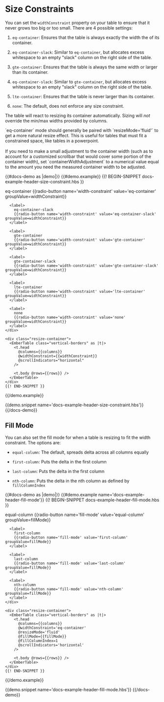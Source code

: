 # Size Constraints

You can set the `widthConstraint` property on your table to ensure that it never
grows too big or too small. There are 4 possible settings:

1. `eq-container`: Ensures that the table is always exactly the width the of its
container.

2. `eq-container-slack`: Similar to `eq-container`, but allocates excess whitespace to an empty "slack" column on the right side of the table.

3. `gte-container`: Ensures that the table is always the same width or larger than its container.

4. `eq-container-slack`: Similar to `gte-container`, but allocates excess whitespace to an empty "slack" column on the right side of the table.

5. `lte-container`: Ensures that the table is never larger than its container.

4. `none`: The default, does not enforce any size constraint.

The table will react to resizing its container automatically. Sizing will _not_
override the min/max widths provided by columns.

<aside>
  `eq-container` mode should generally be paired with `resizeMode='fluid'` to
  get a more natural resize effect. This is useful for tables that must fit
  a constrained space, like tables in a powerpoint.
  <br><br>
  If you need to make a small adjustment to the container width (such as to
  account for a customized scrollbar that would cover some portion of the
  container width), set `containerWidthAdjustment` to a numerical value equal to
  the amount you need the measured container width to be adjusted.
</aside>

{{#docs-demo as |demo|}}
  {{#demo.example}}
    {{! BEGIN-SNIPPET docs-example-header-size-constraint.hbs }}
    <div class="demo-options">
      <label>
        eq-container
        {{radio-button name='width-constraint' value='eq-container' groupValue=widthConstraint}}
      </label>

      <label>
        eq-container-slack
        {{radio-button name='width-constraint' value='eq-container-slack' groupValue=widthConstraint}}
      </label>

      <label>
        gte-container
        {{radio-button name='width-constraint' value='gte-container' groupValue=widthConstraint}}
      </label>

      <label>
        gte-container-slack
        {{radio-button name='width-constraint' value='gte-container-slack' groupValue=widthConstraint}}
      </label>

      <label>
        lte-container
        {{radio-button name='width-constraint' value='lte-container' groupValue=widthConstraint}}
      </label>

      <label>
        none
        {{radio-button name='width-constraint' value='none' groupValue=widthConstraint}}
      </label>
    </div>

    <div class="resize-container">
      <EmberTable class="vertical-borders" as |t|>
        <t.head
          @columns={{columns}}
          @widthConstraint={{widthConstraint}}
          @scrollIndicators="horizontal"
        />

        <t.body @rows={{rows}} />
      </EmberTable>
    </div>
    {{! END-SNIPPET }}
  {{/demo.example}}

  {{demo.snippet name='docs-example-header-size-constraint.hbs'}}
{{/docs-demo}}

## Fill Mode

You can also set the fill mode for when a table is resizing to fit the width
constraint. The options are:

* `equal-column`: The default, spreads delta across all columns equally

* `first-column`: Puts the delta in the first column

* `last-column`: Puts the delta in the first column

* `nth-column`: Puts the delta in the nth column as defined by `fillColumnIndex`

{{#docs-demo as |demo|}}
  {{#demo.example name='docs-example-header-fill-mode'}}
    {{! BEGIN-SNIPPET docs-example-header-fill-mode.hbs }}
    <div class="demo-options">
      <label>
        equal-column
        {{radio-button name='fill-mode' value='equal-column' groupValue=fillMode}}
      </label>

      <label>
        first-column
        {{radio-button name='fill-mode' value='first-column' groupValue=fillMode}}
      </label>

      <label>
        last-column
        {{radio-button name='fill-mode' value='last-column' groupValue=fillMode}}
      </label>

      <label>
        nth-column
        {{radio-button name='fill-mode' value='nth-column' groupValue=fillMode}}
      </label>
    </div>

    <div class="resize-container">
      <EmberTable class="vertical-borders" as |t|>
        <t.head
          @columns={{columns}}
          @widthConstraint='eq-container'
          @resizeMode='fluid'
          @fillMode={{fillMode}}
          @fillColumnIndex=1
          @scrollIndicators='horizontal'
        />

        <t.body @rows={{rows}} />
      </EmberTable>
    </div>
    {{! END-SNIPPET }}
  {{/demo.example}}

  {{demo.snippet name='docs-example-header-fill-mode.hbs'}}
{{/docs-demo}}
